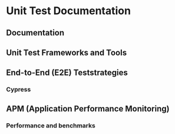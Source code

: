 # Unit Test Documentation

## Documentation

## Unit Test Frameworks and Tools

## End-to-End (E2E) Teststrategies

### Cypress

## APM (Application Performance Monitoring)

### Performance and benchmarks

